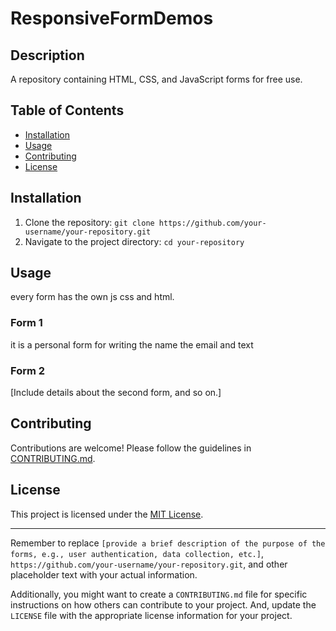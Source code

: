 # ResponsiveFormDemos
## Description

A repository containing HTML, CSS, and JavaScript forms for free use. 

## Table of Contents

- [Installation](#installation)
- [Usage](#usage)
- [Contributing](#contributing)
- [License](#license)

## Installation

1. Clone the repository: `git clone https://github.com/your-username/your-repository.git`
2. Navigate to the project directory: `cd your-repository`

## Usage

every form has the own js css and html.

### Form 1

it is a personal form for writing the name the email and text 

### Form 2

[Include details about the second form, and so on.]

## Contributing

Contributions are welcome! Please follow the guidelines in [CONTRIBUTING.md](CONTRIBUTING.md).

## License

This project is licensed under the [MIT License](LICENSE).

---

Remember to replace `[provide a brief description of the purpose of the forms, e.g., user authentication, data collection, etc.]`, `https://github.com/your-username/your-repository.git`, and other placeholder text with your actual information.

Additionally, you might want to create a `CONTRIBUTING.md` file for specific instructions on how others can contribute to your project. And, update the `LICENSE` file with the appropriate license information for your project.
